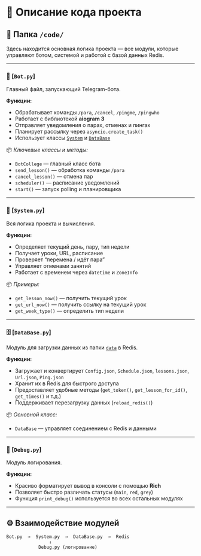# 🧩 Описание кода проекта

## 📂 Папка `/code/`

Здесь находится основная логика проекта — все модули, которые управляют ботом, системой и работой с базой данных Redis.

---

### 🤖 [`Bot.py`]
Главный файл, запускающий Telegram-бота.

**Функции:**
- Обрабатывает команды `/para`, `/cancel`, `/pingme`, `/pingwho`
- Работает с библиотекой **aiogram 3**
- Отправляет уведомления о парах, отменах и пингах
- Планирует рассылку через `asyncio.create_task()`
- Использует классы [`System`](./System.py) и [`DataBase`](./DataBase.py)

📦 *Ключевые классы и методы:*
- `BotCollege` — главный класс бота
- `send_lesson()` — обработка команды `/para`
- `cancel_lesson()` — отмена пар
- `scheduler()` — расписание уведомлений
- `start()` — запуск polling и планировщика

---

### 🧠 [`System.py`]
Вся логика проекта и вычисления.

**Функции:**
- Определяет текущий день, пару, тип недели
- Получает уроки, URL, расписание
- Проверяет “перемена / идёт пара”
- Управляет отменами занятий
- Работает с временем через `datetime` и `ZoneInfo`

📦 *Примеры:*
- `get_lesson_now()` — получить текущий урок  
- `get_url_now()` — получить ссылку на текущий урок  
- `get_week_type()` — определить тип недели  

---

### 🗄️ [`DataBase.py`]
Модуль для загрузки данных из папки [`data`](/data) в Redis.

**Функции:**
- Загружает и конвертирует `Config.json`, `Schedule.json`, `lessons.json`, `Url.json`, `Ping.json`
- Хранит их в Redis для быстрого доступа
- Предоставляет удобные методы (`get_token()`, `get_lesson_for_id()`, `get_times()` и т.д.)
- Поддерживает перезагрузку данных (`reload_redis()`)

📦 *Основной класс:*
- `DataBase` — управляет соединением с Redis и данными

---

### 🧾 [`Debug.py`]
Модуль логирования.

**Функции:**
- Красиво форматирует вывод в консоли с помощью **Rich**
- Позволяет быстро различать статусы (`main`, `red`, `grey`)
- Функция `print_debug()` используется во всех остальных модулях

---

## ⚙️ Взаимодействие модулей
```text
Bot.py  →  System.py  →  DataBase.py  →  Redis
                ↓
            Debug.py (логирование)
```